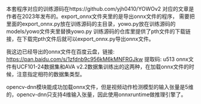 本套程序对应的训练源码在https://github.com/yjh0410/YOWOv2
对应的文章是作者在2023年发布的。export_onnx文件夹里的是导出onnx文件的程序，
需要把里面的export_onnx.py放在训练源码的主目录，yowo.py放在训练源码的models/yowo文件夹里替换yowo.py
训练源码的仓库里提供了pth文件的下载链接，在下载完pth文件后就可以export_onnx.py导出onnx文件。

我这边已经导出的onnx文件在百度云盘，链接: https://pan.baidu.com/s/1zfdnb9c956kM6kMNFRGJkw 提取码: u513
onnx文件有UCF101-24数据集和AVA v2.2数据集训练出的这两种，在加载onnx文件的时候，注意指定相符的数据集类型。

opencv-dnn模块能成功加载onnx文件，但是视频动作检测模型的输入张量是5维的，opencv-dnn只支持4维输入张量，因此使用onnxruntime做推理引擎了。
